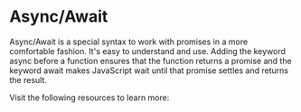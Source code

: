 # Async/Await

Async/Await is a special syntax to work with promises in a more comfortable fashion. It's easy to understand and use. Adding the keyword async before a function ensures that the function returns a promise and the keyword await makes JavaScript wait until that promise settles and returns the result.

Visit the following resources to learn more: